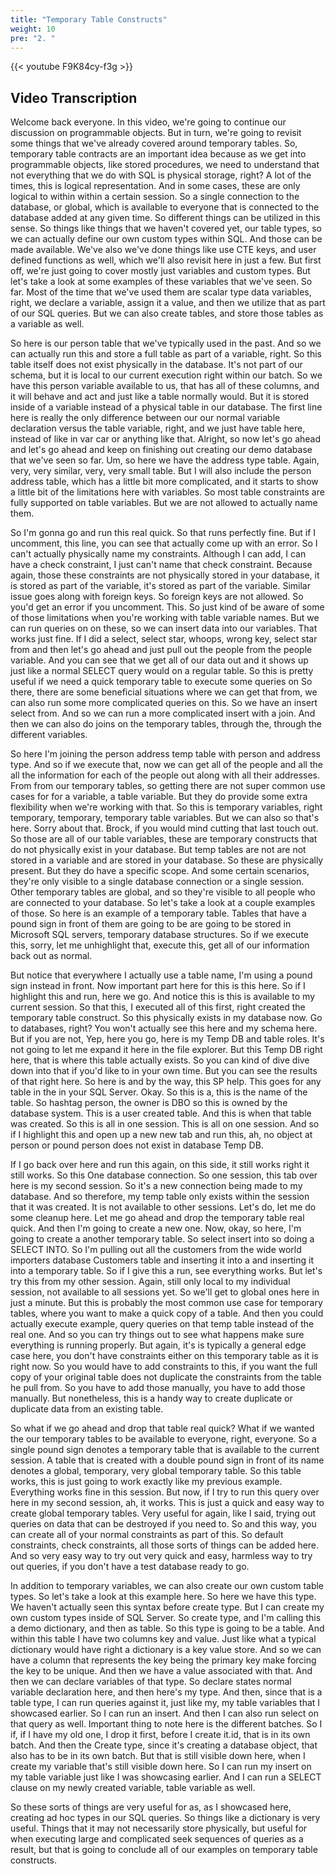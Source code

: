 ```yaml
---
title: "Temporary Table Constructs"
weight: 10
pre: "2. "
---
```


{{< youtube F9K84cy-f3g >}}

## Video Transcription

Welcome back everyone. In this video, we're going to continue our discussion on programmable objects. But in turn, we're going to revisit some things that we've already covered around temporary tables. So, temporary table contracts are an important idea because as we get into programmable objects, like stored procedures, we need to understand that not everything that we do with SQL is physical storage, right? A lot of the times, this is logical representation. And in some cases, these are only logical to within within a certain session. So a single connection to the database, or global, which is available to everyone that is connected to the database added at any given time. So different things can be utilized in this sense. So things like things that we haven't covered yet, our table types, so we can actually define our own custom types within SQL. And those can be made available. We've also we've done things like use CTE keys, and user defined functions as well, which we'll also revisit here in just a few. But first off, we're just going to cover mostly just variables and custom types. But let's take a look at some examples of these variables that we've seen. So far. Most of the time that we've used them are scalar type data variables, right, we declare a variable, assign it a value, and then we utilize that as part of our SQL queries. But we can also create tables, and store those tables as a variable as well.

So here is our person table that we've typically used in the past. And so we can actually run this and store a full table as part of a variable, right. So this table itself does not exist physically in the database. It's not part of our schema, but it is local to our current execution right within our batch. So we have this person variable available to us, that has all of these columns, and it will behave and act and just like a table normally would. But it is stored inside of a variable instead of a physical table in our database. The first line here is really the only difference between our our normal variable declaration versus the table variable, right, and we just have table here, instead of like in var car or anything like that. Alright, so now let's go ahead and let's go ahead and keep on finishing out creating our demo database that we've seen so far. Um, so here we have the address type table. Again, very, very similar, very, very small table. But I will also include the person address table, which has a little bit more complicated, and it starts to show a little bit of the limitations here with variables. So most table constraints are fully supported on table variables. But we are not allowed to actually name them. 

So I'm gonna go and run this real quick. So that runs perfectly fine. But if I uncomment, this line, you can see that actually come up with an error. So I can't actually physically name my constraints. Although I can add, I can have a check constraint, I just can't name that check constraint. Because again, those these constraints are not physically stored in your database, it is stored as part of the variable, it's stored as part of the variable. Similar issue goes along with foreign keys. So foreign keys are not allowed. So you'd get an error if you uncomment. This. So just kind of be aware of some of those limitations when you're working with table variable names. But we can run queries on on these, so we can insert data into our variables. That works just fine. If I did a select, select star, whoops, wrong key, select star from and then let's go ahead and just pull out the people from the people variable. And you can see that we get all of our data out and it shows up just like a normal SELECT query would on a regular table. So this is pretty useful if we need a quick temporary table to execute some queries on So there, there are some beneficial situations where we can get that from, we can also run some more complicated queries on this. So we have an insert select from. And so we can run a more complicated insert with a join. And then we can also do joins on the temporary tables, through the, through the different variables. 

So here I'm joining the person address temp table with person and address type. And so if we execute that, now we can get all of the people and all the all the information for each of the people out along with all their addresses. From from our temporary tables, so getting there are not super common use cases for for a variable, a table variable. But they do provide some extra flexibility when we're working with that. So this is temporary variables, right temporary, temporary, temporary table variables. But we can also so that's here. Sorry about that. Brock, if you would mind cutting that last touch out. So those are all of our table variables, these are temporary constructs that do not physically exist in your database. But temp tables are not are not stored in a variable and are stored in your database. So these are physically present. But they do have a specific scope. And some certain scenarios, they're only visible to a single database connection or a single session. Other temporary tables are global, and so they're visible to all people who are connected to your database. So let's take a look at a couple examples of those. So here is an example of a temporary table. Tables that have a pound sign in front of them are going to be are going to be stored in Microsoft SQL servers, temporary database structures. So if we execute this, sorry, let me unhighlight that, execute this, get all of our information back out as normal. 

But notice that everywhere I actually use a table name, I'm using a pound sign instead in front. Now important part here for this is this here. So if I highlight this and run, here we go. And notice this is this is available to my current session. So that this, I executed all of this first, right created the temporary table construct. So this physically exists in my database now. Go to databases, right? You won't actually see this here and my schema here. But if you are not, Yep, here you go, here is my Temp DB and table roles. It's not going to let me expand it here in the file explorer. But this Temp DB right here, that is where this table actually exists. So you can kind of dive dive down into that if you'd like to in your own time. But you can see the results of that right here. So here is and by the way, this SP help. This goes for any table in the in your SQL Server. Okay. So this is a, this is the name of the table. So hashtag person, the owner is DBO so this is owned by the database system. This is a user created table. And this is when that table was created. So this is all in one session. This is all on one session. And so if I highlight this and open up a new new tab and run this, ah, no object at person or pound person does not exist in database Temp DB. 

If I go back over here and run this again, on this side, it still works right it still works. So this One database connection. So one session, this tab over here is my second session. So it's a new connection being made to my database. And so therefore, my temp table only exists within the session that it was created. It is not available to other sessions. Let's do, let me do some cleanup here. Let me go ahead and drop the temporary table real quick. And then I'm going to create a new one. Now, okay, so here, I'm going to create a another temporary table. So select insert into so doing a SELECT INTO. So I'm pulling out all the customers from the wide world importers database Customers table and inserting it into a and inserting it into a temporary table. So if I give this a run, see everything works. But let's try this from my other session. Again, still only local to my individual session, not available to all sessions yet. So we'll get to global ones here in just a minute. But this is probably the most common use case for temporary tables, where you want to make a quick copy of a table. And then you could actually execute example, query queries on that temp table instead of the real one. And so you can try things out to see what happens make sure everything is running properly. But again, it's is typically a general edge case here, you don't have constraints either on this temporary table as it is right now. So you would have to add constraints to this, if you want the full copy of your original table does not duplicate the constraints from the table he pull from. So you have to add those manually, you have to add those manually. But nonetheless, this is a handy way to create duplicate or duplicate data from an existing table. 

So what if we go ahead and drop that table real quick? What if we wanted the our temporary tables to be available to everyone, right, everyone. So a single pound sign denotes a temporary table that is available to the current session. A table that is created with a double pound sign in front of its name denotes a global, temporary, very global temporary table. So this table works, this is just going to work exactly like my previous example. Everything works fine in this session. But now, if I try to run this query over here in my second session, ah, it works. This is just a quick and easy way to create global temporary tables. Very useful for again, like I said, trying out queries on data that can be destroyed if you need to. So and this way, you can create all of your normal constraints as part of this. So default constraints, check constraints, all those sorts of things can be added here. And so very easy way to try out very quick and easy, harmless way to try out queries, if you don't have a test database ready to go. 

In addition to temporary variables, we can also create our own custom table types. So let's take a look at this example here. So here we have this type. We haven't actually seen this syntax before create type. But I can create my own custom types inside of SQL Server. So create type, and I'm calling this a demo dictionary, and then as table. So this type is going to be a table. And within this table I have two columns key and value. Just like what a typical dictionary would have right a dictionary is a key value store. And so we can have a column that represents the key being the primary key make forcing the key to be unique. And then we have a value associated with that. And then we can declare variables of that type. So declare states normal variable declaration here, and then here's my type. And then, since that is a table type, I can run queries against it, just like my, my table variables that I showcased earlier. So I can run an insert. And then I can also run select on that query as well. Important thing to note here is the different batches. So I if, if I have my old one, I drop it first, before I create it.id, that is in its own batch. And then the Create type, since it's creating a database object, that also has to be in its own batch. But that is still visible down here, when I create my variable that's still visible down here. So I can run my insert on my table variable just like I was showcasing earlier. And I can run a SELECT clause on my newly created variable, table variable as well. 

So these sorts of things are very useful for as, as I showcased here, creating ad hoc types in our SQL queries. So things like a dictionary is very useful. Things that it may not necessarily store physically, but useful for when executing large and complicated seek sequences of queries as a result, but that is going to conclude all of our examples on temporary table constructs. 

